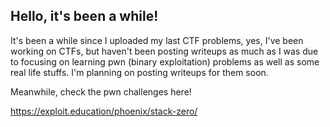 Hello, it's been a while!
-------------------------------

It's been a while since I uploaded my last CTF problems, yes, I've been working on CTFs, but haven't been posting writeups as much as I was due to focusing on learning pwn (binary exploitation) problems as well as some real life stuffs. I'm planning on posting writeups for them soon.

Meanwhile, check the pwn challenges here! 

https://exploit.education/phoenix/stack-zero/
